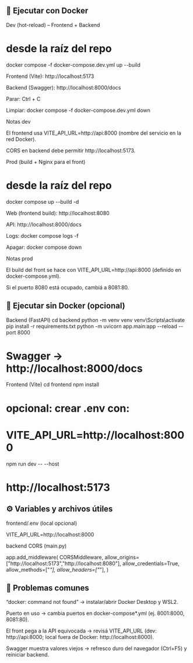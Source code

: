## 🐳 Ejecutar con Docker
Dev (hot-reload) – Frontend + Backend
# desde la raíz del repo
docker compose -f docker-compose.dev.yml up --build


Frontend (Vite): http://localhost:5173

Backend (Swagger): http://localhost:8000/docs

Parar: Ctrl + C

Limpiar: docker compose -f docker-compose.dev.yml down

Notas dev

El frontend usa VITE_API_URL=http://api:8000 (nombre del servicio en la red Docker).

CORS en backend debe permitir http://localhost:5173.

Prod (build + Nginx para el front)
# desde la raíz del repo
docker compose up --build -d


Web (frontend build): http://localhost:8080

API: http://localhost:8000/docs

Logs: docker compose logs -f

Apagar: docker compose down

Notas prod

El build del front se hace con VITE_API_URL=http://api:8000 (definido en docker-compose.yml).

Si el puerto 8080 está ocupado, cambiá a 8081:80.

## 🧪 Ejecutar sin Docker (opcional)
Backend (FastAPI)
cd backend
python -m venv venv
venv\Scripts\activate
pip install -r requirements.txt
python -m uvicorn app.main:app --reload --port 8000
# Swagger → http://localhost:8000/docs

Frontend (Vite)
cd frontend
npm install
# opcional: crear .env con:
# VITE_API_URL=http://localhost:8000
npm run dev -- --host
# http://localhost:5173

## ⚙️ Variables y archivos útiles

frontend/.env (local opcional)

VITE_API_URL=http://localhost:8000


backend CORS (main.py)

app.add_middleware(
    CORSMiddleware,
    allow_origins=["http://localhost:5173","http://localhost:8080"],
    allow_credentials=True, allow_methods=["*"], allow_headers=["*"],
)

## 🧰 Problemas comunes

“docker: command not found” → instalar/abrir Docker Desktop y WSL2.

Puerto en uso → cambia puertos en docker-compose*.yml (ej. 8001:8000, 8081:80).

El front pega a la API equivocada → revisá VITE_API_URL (dev: http://api:8000; local fuera de Docker: http://localhost:8000).

Swagger muestra valores viejos → refresco duro del navegador (Ctrl+F5) y reiniciar backend.